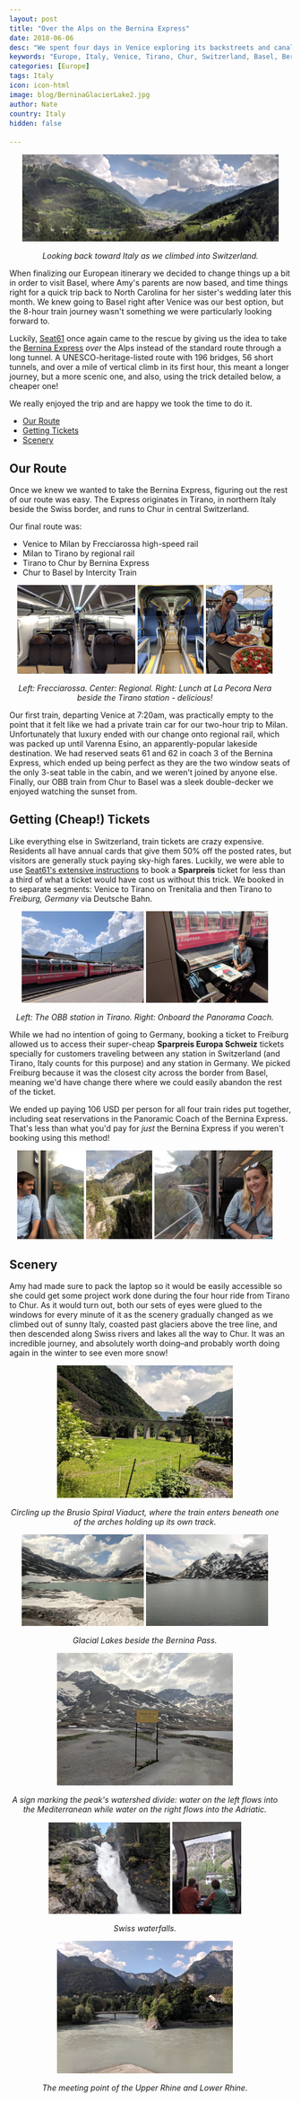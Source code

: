 ```yaml
---
layout: post
title: "Over the Alps on the Bernina Express"
date: 2018-06-06
desc: "We spent four days in Venice exploring its backstreets and canals, eating cichetti, and enjoying it more than we expected we would."
keywords: "Europe, Italy, Venice, Tirano, Chur, Switzerland, Basel, Bernina Express, What to Do, RTW, train"
categories: [Europe]
tags: Italy
icon: icon-html
image: blog/BerninaGlacierLake2.jpg
author: Nate
country: Italy
hidden: false

---
```


<div style="text-align: center;"><a href="/static/assets/img/blog/BerninaValleyPANO.jpg" target="_blank"><img src="/static/assets/img/blog/BerninaValleyPANO.jpg" style="max-width: calc(95% - 20px);"></a><p><i>Looking back toward Italy as we climbed into Switzerland.</i></p></div><p></p> 

When finalizing our European itinerary we decided to change things up a bit in order to visit Basel, where Amy's parents are now based, and time things right for a quick trip back to North Carolina for her sister's wedding later this month. We knew going to Basel right after Venice was our best option, but the 8-hour train journey wasn't something we were particularly looking forward to.

Luckily, [Seat61](https://www.seat61.com/) once again came to the rescue by giving us the idea to take the [Bernina Express](https://www.seat61.com/BerninaExpress.htm#Whats_the_train_like) _over_ the Alps instead of the standard route through a long tunnel. A UNESCO-heritage-listed route with 196 bridges, 56 short tunnels, and over a mile of vertical climb in its first hour, this meant a longer journey, but a more scenic one, and also, using the trick detailed below, a cheaper one!

We really enjoyed the trip and are happy we took the time to do it.

- [Our Route](#route)
- [Getting Tickets](#tickets)
- [Scenery](#scenery)

## <i id="route" class="fa fa-check-square" aria-hidden="true" style="color:#2495C4;"></i> Our Route

Once we knew we wanted to take the Bernina Express, figuring out the rest of our route was easy. The Express originates in Tirano, in northern Italy beside the Swiss border, and runs to Chur in central Switzerland.

Our final route was:

- Venice to Milan by Frecciarossa high-speed rail
- Milan to Tirano by regional rail
- Tirano to Chur by Bernina Express
- Chur to Basel by Intercity Train

<div style="text-align: center; max-width: calc(100% - 20px);"><a href="/static/assets/img/blog/BerninaFrecc.jpg" target="_blank"><img src="/static/assets/img/blog/BerninaFrecc.jpg" width="43.5%"></a> <a href="/static/assets/img/blog/BerninaRegional.jpg" target="_blank"><img src="/static/assets/img/blog/BerninaRegional.jpg" width="24.5%"></a> <a href="/static/assets/img/blog/BerninaLunchTirano.jpg" target="_blank"><img src="/static/assets/img/blog/BerninaLunchTirano.jpg" width="24.5%"></a><p><i>Left: Frecciarossa. Center: Regional. Right: Lunch at La Pecora Nera beside the Tirano station - delicious!</i></p></div><p></p>

Our first train, departing Venice at 7:20am, was practically empty to the point that it felt like we had a private train car for our two-hour trip to Milan. Unfortunately that luxury ended with our change onto regional rail, which was packed up until Varenna Esino, an apparently-popular lakeside destination. We had reserved seats 61 and 62 in coach 3 of the Bernina Express, which ended up being perfect as they are the two window seats of the only 3-seat table in the cabin, and we weren't joined by anyone else. Finally, our OBB train from Chur to Basel was a sleek double-decker we enjoyed watching the sunset from.

## <i id="tickets" class="fa fa-check-square" aria-hidden="true" style="color:#2495C4;"></i> Getting (Cheap!) Tickets

Like everything else in Switzerland, train tickets are crazy expensive. Residents all have annual cards that give them 50% off the posted rates, but visitors are generally stuck paying sky-high fares. Luckily, we were able to use [Seat61's extensive instructions](https://www.seat61.com/BerninaExpress.htm#Zurich_to_Tirano_by_Bernina_Express_for_29) to book a **Sparpreis** ticket for less than a third of what a ticket would have cost us without this trick. We booked in to separate segments: Venice to Tirano on Trenitalia and then Tirano to _Freiburg, Germany_ via Deutsche Bahn.

<div style="text-align: center; max-width: calc(100% - 20px);"><a href="/static/assets/img/blog/BerninaStation.jpg" target="_blank"><img src="/static/assets/img/blog/BerninaStation.jpg" width="45%"></a> <a href="/static/assets/img/blog/BerninaAmy.jpg" target="_blank"><img src="/static/assets/img/blog/BerninaAmy.jpg" width="45%"></a><p><i>Left: The OBB station in Tirano. Right: Onboard the Panorama Coach.</i></p></div><p></p>

While we had no intention of going to Germany, booking a ticket to Freiburg allowed us to access their super-cheap **Sparpreis Europa Schweiz** tickets specially for customers traveling between any station in Switzerland (and Tirano, Italy counts for this purpose) and any station in Germany. We picked Freiburg because it was the closest city across the border from Basel, meaning we'd have change there where we could easily abandon the rest of the ticket.

We ended up paying 106 USD per person for all four train rides put together, including seat reservations in the Panoramic Coach of the Bernina Express. That's less than what you'd pay for _just_ the Bernina Express if you weren't booking using this method!

<div style="text-align: center; max-width: calc(100% - 20px);"><a href="/static/assets/img/blog/BerninaNateRefl.jpg" target="_blank"><img src="/static/assets/img/blog/BerninaNateRefl.jpg" width="24.5%"></a> <a href="/static/assets/img/blog/BerninaOldStoneBridge.jpg" target="_blank"><img src="/static/assets/img/blog/BerninaOldStoneBridge.jpg" width="24.5%"></a> <a href="/static/assets/img/blog/BerninaBridgeAmyRefl.jpg" target="_blank"><img src="/static/assets/img/blog/BerninaBridgeAmyRefl.jpg" width="43.5%"></a></div><p></p>

## <i id="scenery" class="fa fa-check-square" aria-hidden="true" style="color:#2495C4;"></i> Scenery

Amy had made sure to pack the laptop so it would be easily accessible so she could get some project work done during the four hour ride from Tirano to Chur. As it would turn out, both our sets of eyes were glued to the windows for every minute of it as the scenery gradually changed as we climbed out of sunny Italy, coasted past glaciers above the tree line, and then descended along Swiss rivers and lakes all the way to Chur. It was an incredible journey, and absolutely worth doing–and probably worth doing again in the winter to see even more snow!

<div style="text-align: center; max-width: calc(100% - 20px);"><a href="/static/assets/img/blog/BerninaCircleClimb.jpg" target="_blank"><img src="/static/assets/img/blog/BerninaCircleClimb.jpg" width="65%"></a><p><i>Circling up the Brusio Spiral Viaduct, where the train enters beneath one of the arches holding up its own track.</i></p></div><p></p>

<div style="text-align: center; max-width: calc(100% - 20px);"><a href="/static/assets/img/blog/BerninaGlacierLake2.jpg" target="_blank"><img src="/static/assets/img/blog/BerninaGlacierLake2.jpg" width="45%"></a> <a href="/static/assets/img/blog/BerninaGlacierLake.jpg" target="_blank"><img src="/static/assets/img/blog/BerninaGlacierLake.jpg" width="45%"></a><p><i>Glacial Lakes beside the Bernina Pass.</i></p></div><p></p>

<div style="text-align: center; max-width: calc(100% - 20px);"><a href="/static/assets/img/blog/BerninaWatershedSign.jpg" target="_blank"><img src="/static/assets/img/blog/BerninaWatershedSign.jpg" width="65%"></a><p><i>A sign marking the peak's watershed divide: water on the left flows into the Mediterranean while water on the right flows into the Adriatic.</i></p></div><p></p>

<div style="text-align: center; max-width: calc(100% - 20px);"><a href="/static/assets/img/blog/BerninaWaterfallClose.jpg" target="_blank"><img src="/static/assets/img/blog/BerninaWaterfallClose.jpg" width="45%"></a> <a href="/static/assets/img/blog/BerninaWaterfallCouple.jpg" target="_blank"><img src="/static/assets/img/blog/BerninaWaterfallCouple.jpg" width="25.4%"></a><p><i>Swiss waterfalls.</i></p></div><p></p>

<div style="text-align: center; max-width: calc(100% - 20px);"><a href="/static/assets/img/blog/BerninaRiverJunction.jpg" target="_blank"><img src="/static/assets/img/blog/BerninaRiverJunction.jpg" width="65%"></a><p><i>The meeting point of the Upper Rhine and Lower Rhine.</i></p></div><p></p>
